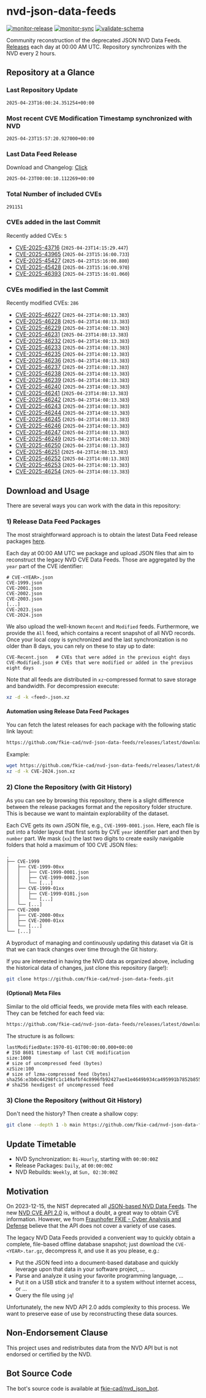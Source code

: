 # nvd-json-data-feeds

[![monitor-release](https://github.com/fkie-cad/nvd-json-data-feeds/actions/workflows/monitor_release.yml/badge.svg)](https://github.com/fkie-cad/nvd-json-data-feeds/actions/workflows/monitor_release.yml)
[![monitor-sync](https://github.com/fkie-cad/nvd-json-data-feeds/actions/workflows/monitor_sync.yml/badge.svg)](https://github.com/fkie-cad/nvd-json-data-feeds/actions/workflows/monitor_sync.yml)
[![validate-schema](https://github.com/fkie-cad/nvd-json-data-feeds/actions/workflows/validate_schema.yml/badge.svg)](https://github.com/fkie-cad/nvd-json-data-feeds/actions/workflows/validate_schema.yml)

Community reconstruction of the deprecated JSON NVD Data Feeds.
[Releases](https://github.com/fkie-cad/nvd-json-data-feeds/releases/latest) each day at 00:00 AM UTC.
Repository synchronizes with the NVD every 2 hours.

## Repository at a Glance

### Last Repository Update

```plain
2025-04-23T16:00:24.351254+00:00
```

### Most recent CVE Modification Timestamp synchronized with NVD

```plain
2025-04-23T15:57:20.927000+00:00
```

### Last Data Feed Release

Download and Changelog: [Click](https://github.com/fkie-cad/nvd-json-data-feeds/releases/latest)

```plain
2025-04-23T00:00:10.112269+00:00
```

### Total Number of included CVEs

```plain
291151
```

### CVEs added in the last Commit

Recently added CVEs: `5`

- [CVE-2025-43716](CVE-2025/CVE-2025-437xx/CVE-2025-43716.json) (`2025-04-23T14:15:29.447`)
- [CVE-2025-43965](CVE-2025/CVE-2025-439xx/CVE-2025-43965.json) (`2025-04-23T15:16:00.733`)
- [CVE-2025-45427](CVE-2025/CVE-2025-454xx/CVE-2025-45427.json) (`2025-04-23T15:16:00.880`)
- [CVE-2025-45428](CVE-2025/CVE-2025-454xx/CVE-2025-45428.json) (`2025-04-23T15:16:00.970`)
- [CVE-2025-46393](CVE-2025/CVE-2025-463xx/CVE-2025-46393.json) (`2025-04-23T15:16:01.060`)


### CVEs modified in the last Commit

Recently modified CVEs: `286`

- [CVE-2025-46227](CVE-2025/CVE-2025-462xx/CVE-2025-46227.json) (`2025-04-23T14:08:13.383`)
- [CVE-2025-46228](CVE-2025/CVE-2025-462xx/CVE-2025-46228.json) (`2025-04-23T14:08:13.383`)
- [CVE-2025-46229](CVE-2025/CVE-2025-462xx/CVE-2025-46229.json) (`2025-04-23T14:08:13.383`)
- [CVE-2025-46231](CVE-2025/CVE-2025-462xx/CVE-2025-46231.json) (`2025-04-23T14:08:13.383`)
- [CVE-2025-46232](CVE-2025/CVE-2025-462xx/CVE-2025-46232.json) (`2025-04-23T14:08:13.383`)
- [CVE-2025-46233](CVE-2025/CVE-2025-462xx/CVE-2025-46233.json) (`2025-04-23T14:08:13.383`)
- [CVE-2025-46235](CVE-2025/CVE-2025-462xx/CVE-2025-46235.json) (`2025-04-23T14:08:13.383`)
- [CVE-2025-46236](CVE-2025/CVE-2025-462xx/CVE-2025-46236.json) (`2025-04-23T14:08:13.383`)
- [CVE-2025-46237](CVE-2025/CVE-2025-462xx/CVE-2025-46237.json) (`2025-04-23T14:08:13.383`)
- [CVE-2025-46238](CVE-2025/CVE-2025-462xx/CVE-2025-46238.json) (`2025-04-23T14:08:13.383`)
- [CVE-2025-46239](CVE-2025/CVE-2025-462xx/CVE-2025-46239.json) (`2025-04-23T14:08:13.383`)
- [CVE-2025-46240](CVE-2025/CVE-2025-462xx/CVE-2025-46240.json) (`2025-04-23T14:08:13.383`)
- [CVE-2025-46241](CVE-2025/CVE-2025-462xx/CVE-2025-46241.json) (`2025-04-23T14:08:13.383`)
- [CVE-2025-46242](CVE-2025/CVE-2025-462xx/CVE-2025-46242.json) (`2025-04-23T14:08:13.383`)
- [CVE-2025-46243](CVE-2025/CVE-2025-462xx/CVE-2025-46243.json) (`2025-04-23T14:08:13.383`)
- [CVE-2025-46244](CVE-2025/CVE-2025-462xx/CVE-2025-46244.json) (`2025-04-23T14:08:13.383`)
- [CVE-2025-46245](CVE-2025/CVE-2025-462xx/CVE-2025-46245.json) (`2025-04-23T14:08:13.383`)
- [CVE-2025-46246](CVE-2025/CVE-2025-462xx/CVE-2025-46246.json) (`2025-04-23T14:08:13.383`)
- [CVE-2025-46247](CVE-2025/CVE-2025-462xx/CVE-2025-46247.json) (`2025-04-23T14:08:13.383`)
- [CVE-2025-46249](CVE-2025/CVE-2025-462xx/CVE-2025-46249.json) (`2025-04-23T14:08:13.383`)
- [CVE-2025-46250](CVE-2025/CVE-2025-462xx/CVE-2025-46250.json) (`2025-04-23T14:08:13.383`)
- [CVE-2025-46251](CVE-2025/CVE-2025-462xx/CVE-2025-46251.json) (`2025-04-23T14:08:13.383`)
- [CVE-2025-46252](CVE-2025/CVE-2025-462xx/CVE-2025-46252.json) (`2025-04-23T14:08:13.383`)
- [CVE-2025-46253](CVE-2025/CVE-2025-462xx/CVE-2025-46253.json) (`2025-04-23T14:08:13.383`)
- [CVE-2025-46254](CVE-2025/CVE-2025-462xx/CVE-2025-46254.json) (`2025-04-23T14:08:13.383`)


## Download and Usage

There are several ways you can work with the data in this repository:

### 1) Release Data Feed Packages

The most straightforward approach is to obtain the latest Data Feed release packages [here](https://github.com/fkie-cad/nvd-json-data-feeds/releases/latest).

Each day at 00:00 AM UTC we package and upload JSON files that aim to reconstruct the legacy NVD CVE Data Feeds.
Those are aggregated by the `year` part of the CVE identifier:

```
# CVE-<YEAR>.json
CVE-1999.json
CVE-2001.json
CVE-2002.json
CVE-2003.json
[...]
CVE-2023.json
CVE-2024.json
```

We also upload the well-known `Recent` and `Modified` feeds.
Furthermore, we provide the `All` feed, which contains a recent snapshot of all NVD records.
Once your local copy is synchronized and the last synchronization is no older than 8 days, you can rely on these to stay up to date:

```plain
CVE-Recent.json   # CVEs that were added in the previous eight days
CVE-Modified.json # CVEs that were modified or added in the previous eight days
```

Note that all feeds are distributed in `xz`-compressed format to save storage and bandwidth.
For decompression execute:

```sh
xz -d -k <feed>.json.xz
```

#### Automation using Release Data Feed Packages

You can fetch the latest releases for each package with the following static link layout:

```sh
https://github.com/fkie-cad/nvd-json-data-feeds/releases/latest/download/CVE-<YEAR>.json.xz
```

Example:

```sh
wget https://github.com/fkie-cad/nvd-json-data-feeds/releases/latest/download/CVE-2024.json.xz
xz -d -k CVE-2024.json.xz
```

### 2) Clone the Repository (with Git History)

As you can see by browsing this repository, there is a slight difference between the release packages format and the repository folder structure.
This is because we want to maintain explorability of the dataset.

Each CVE gets its own JSON file, e.g., `CVE-1999-0001.json`.
Here, each file is put into a folder layout that first sorts by CVE `year` identifier part and then by `number` part.
We mask (`xx`) the last two digits to create easily navigable folders that hold a maximum of 100 CVE JSON files:

```plain
.
├── CVE-1999
│   ├── CVE-1999-00xx
│   │   ├── CVE-1999-0001.json
│   │   ├── CVE-1999-0002.json
│   │   └── [...]
│   ├── CVE-1999-01xx
│   │   ├── CVE-1999-0101.json
│   │   └── [...]
│   └── [...]
├── CVE-2000
│   ├── CVE-2000-00xx
│   ├── CVE-2000-01xx
│   └── [...]
└── [...]
```

A byproduct of managing and continuously updating this dataset via Git is that we can track changes over time through the Git history.

If you are interested in having the NVD data as organized above, including the historical data of changes, just clone this repository (large!):

```sh
git clone https://github.com/fkie-cad/nvd-json-data-feeds.git
```

#### (Optional) Meta Files

Similar to the old official feeds, we provide meta files with each release. They can be fetched for each feed via:

```sh
https://github.com/fkie-cad/nvd-json-data-feeds/releases/latest/download/CVE-<YEAR>.meta
```

The structure is as follows:

```plain
lastModifiedDate:1970-01-01T00:00:00.000+00:00                          # ISO 8601 timestamp of last CVE modification
size:1000                                                               # size of uncompressed feed (bytes)
xzSize:100                                                              # size of lzma-compressed feed (bytes)
sha256:e3b0c44298fc1c149afbf4c8996fb92427ae41e4649b934ca495991b7852b855 # sha256 hexdigest of uncompressed feed
```

### 3) Clone the Repository (without Git History)

Don't need the history? Then create a shallow copy:

```sh
git clone --depth 1 -b main https://github.com/fkie-cad/nvd-json-data-feeds.git
```


## Update Timetable

* NVD Synchronization: `Bi-Hourly`, starting with `00:00:00Z`
* Release Packages: `Daily`, at `00:00:00Z`
* NVD Rebuilds: `Weekly`, at `Sun, 02:30:00Z`


## Motivation

On 2023-12-15, the NIST deprecated all [JSON-based NVD Data Feeds](https://nvd.nist.gov/vuln/data-feeds#divRetirementBanner-1).
The new [NVD CVE API 2.0](https://nvd.nist.gov/developers/vulnerabilities) is, without a doubt, a great way to obtain CVE information.
However, we from [Fraunhofer FKIE - Cyber Analysis and Defense](https://www.fkie.fraunhofer.de/en/departments/cad.html) believe that the API does not cover a variety of use cases.

The legacy NVD Data Feeds provided a convenient way to quickly obtain a complete, file-based offline database snapshot; just download the `CVE-<YEAR>.tar.gz`, decompress it, and use it as you please, e.g.:

- Put the JSON feed into a document-based database and quickly leverage upon that data in your software project, ...
- Parse and analyze it using your favorite programming language, ...
- Put it on a USB stick and transfer it to a system without internet access, or ...
- Query the file using `jq`!

Unfortunately, the new NVD API 2.0 adds complexity to this process.
We want to preserve ease of use by reconstructing these data sources.

## Non-Endorsement Clause

This project uses and redistributes data from the NVD API but is not endorsed or certified by the NVD.

## Bot Source Code

The bot's source code is available at [fkie-cad/nvd\_json\_bot](https://github.com/fkie-cad/nvd_json_bot).